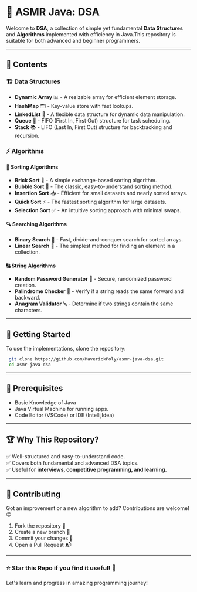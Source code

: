 # 🌟 ASMR Java: DSA

Welcome to **DSA**, a collection of simple yet fundamental **Data Structures** and **Algorithms** implemented with efficiency in Java.This repository is suitable for both advanced and beginner programmers.

---

## 📌 Contents

### 🏗 Data Structures
- **Dynamic Array** 📊 - A resizable array for efficient element storage.
- **HashMap** 🗂 - Key-value store with fast lookups.
- **LinkedList** 🔗 - A flexible data structure for dynamic data manipulation.
- **Queue** 🚦 - FIFO (First In, First Out) structure for task scheduling.
- **Stack** 📚 - LIFO (Last In, First Out) structure for backtracking and recursion.

### ⚡ Algorithms
#### 🔢 Sorting Algorithms
- **Brick Sort** 🧱 - A simple exchange-based sorting algorithm.
- **Bubble Sort** 🔄 - The classic, easy-to-understand sorting method.
- **Insertion Sort** 📥 - Efficient for small datasets and nearly sorted arrays.
- **Quick Sort** ⚡ - The fastest sorting algorithm for large datasets.
- **Selection Sort** ✅ - An intuitive sorting approach with minimal swaps.

#### 🔍 Searching Algorithms
- **Binary Search** 🔎 - Fast, divide-and-conquer search for sorted arrays.
- **Linear Search** 🚶 - The simplest method for finding an element in a collection.

#### 🔠 String Algorithms
- **Random Password Generator** 🔐 - Secure, randomized password creation.
- **Palindrome Checker** 🔄 - Verify if a string reads the same forward and backward.
- **Anagram Validator** 🔤 - Determine if two strings contain the same characters.

---

## 🚀 Getting Started
To use the implementations, clone the repository:
```sh
 git clone https://github.com/MaverickPoly/asmr-java-dsa.git
 cd asmr-java-dsa
```

---

## 🧠 Prerequisites
* Basic Knowledge of Java
* Java Virtual Machine for running apps.
* Code Editor (VSCode) or IDE (IntellijIdea)

---

## 🏆 Why This Repository?
✅ Well-structured and easy-to-understand code.  
✅ Covers both fundamental and advanced DSA topics.  
✅ Useful for **interviews, competitive programming, and learning.**  

---

## 🤝 Contributing
Got an improvement or a new algorithm to add? Contributions are welcome! 😊
1. Fork the repository 🍴
2. Create a new branch 🌿
3. Commit your changes 💾
4. Open a Pull Request 📬

---

### ⭐ Star this Repo if you find it useful! 🌟

Let's learn and progress in amazing programming journey!
